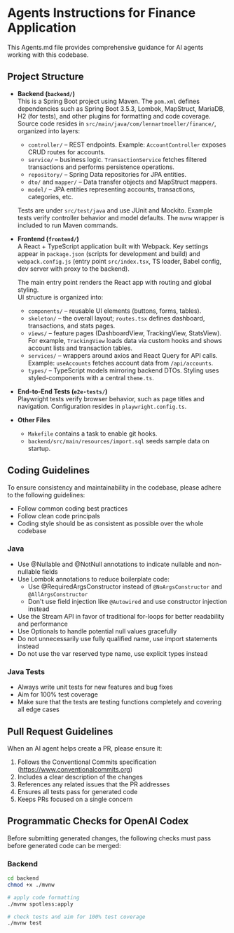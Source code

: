 # Agents Instructions for Finance Application

This Agents.md file provides comprehensive guidance for AI agents working with this codebase.

## Project Structure

- **Backend (`backend/`)**  
  This is a Spring Boot project using Maven. The `pom.xml` defines dependencies such as Spring Boot 3.5.3, Lombok, MapStruct, MariaDB, H2 (for tests), and other plugins for formatting and code coverage.  
  Source code resides in `src/main/java/com/lennartmoeller/finance/`, organized into layers:
  - `controller/` – REST endpoints. Example: `AccountController` exposes CRUD routes for accounts.
  - `service/` – business logic. `TransactionService` fetches filtered transactions and performs persistence operations.
  - `repository/` – Spring Data repositories for JPA entities.
  - `dto/` and `mapper/` – Data transfer objects and MapStruct mappers.
  - `model/` – JPA entities representing accounts, transactions, categories, etc.

  Tests are under `src/test/java` and use JUnit and Mockito. Example tests verify controller behavior and model defaults. The `mvnw` wrapper is included to run Maven commands.

- **Frontend (`frontend/`)**  
  A React + TypeScript application built with Webpack. Key settings appear in `package.json` (scripts for development and build) and `webpack.config.js` (entry point `src/index.tsx`, TS loader, Babel config, dev server with proxy to the backend).

  The main entry point renders the React app with routing and global styling.  
  UI structure is organized into:
  - `components/` – reusable UI elements (buttons, forms, tables).
  - `skeleton/` – the overall layout; `routes.tsx` defines dashboard, transactions, and stats pages.
  - `views/` – feature pages (DashboardView, TrackingView, StatsView). For example, `TrackingView` loads data via custom hooks and shows account lists and transaction tables.
  - `services/` – wrappers around axios and React Query for API calls. Example: `useAccounts` fetches account data from `/api/accounts`.
  - `types/` – TypeScript models mirroring backend DTOs.
  Styling uses styled-components with a central `theme.ts`.

- **End-to-End Tests (`e2e-tests/`)**  
  Playwright tests verify browser behavior, such as page titles and navigation. Configuration resides in `playwright.config.ts`.

- **Other Files**
  - `Makefile` contains a task to enable git hooks.
  - `backend/src/main/resources/import.sql` seeds sample data on startup.

## Coding Guidelines

To ensure consistency and maintainability in the codebase, please adhere to the following guidelines:

- Follow common coding best practices
- Follow clean code principals
- Coding style should be as consistent as possible over the whole codebase

### Java

- Use @Nullable and @NotNull annotations to indicate nullable and non-nullable fields
- Use Lombok annotations to reduce boilerplate code:
  - Use @RequiredArgsConstructor instead of `@NoArgsConstructor` and `@AllArgsConstructor`
  - Don't use field injection like `@Autowired` and use constructor injection instead
- Use the Stream API in favor of traditional for-loops for better readability and performance
- Use Optionals to handle potential null values gracefully
- Do not unnecessarily use fully qualified name, use import statements instead
- Do not use the var reserved type name, use explicit types instead

### Java Tests

- Always write unit tests for new features and bug fixes
- Aim for 100% test coverage
- Make sure that the tests are testing functions completely and covering all edge cases

## Pull Request Guidelines

When an AI agent helps create a PR, please ensure it:

1. Follows the Conventional Commits specification (https://www.conventionalcommits.org)
2. Includes a clear description of the changes
3. References any related issues that the PR addresses
4. Ensures all tests pass for generated code
6. Keeps PRs focused on a single concern

## Programmatic Checks for OpenAI Codex

Before submitting generated changes, the following checks must pass before generated code can be merged:

### Backend

```bash
cd backend
chmod +x ./mvnw

# apply code formatting
./mvnw spotless:apply

# check tests and aim for 100% test coverage
./mvnw test
```
